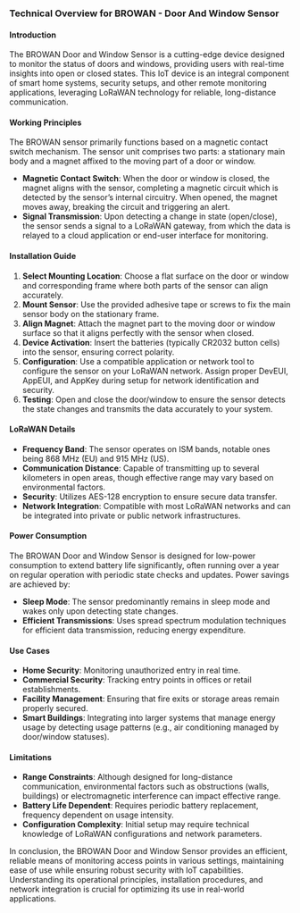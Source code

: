 ### Technical Overview for BROWAN - Door And Window Sensor

#### Introduction
The BROWAN Door and Window Sensor is a cutting-edge device designed to monitor the status of doors and windows, providing users with real-time insights into open or closed states. This IoT device is an integral component of smart home systems, security setups, and other remote monitoring applications, leveraging LoRaWAN technology for reliable, long-distance communication.

#### Working Principles
The BROWAN sensor primarily functions based on a magnetic contact switch mechanism. The sensor unit comprises two parts: a stationary main body and a magnet affixed to the moving part of a door or window. 

- **Magnetic Contact Switch**: When the door or window is closed, the magnet aligns with the sensor, completing a magnetic circuit which is detected by the sensor’s internal circuitry. When opened, the magnet moves away, breaking the circuit and triggering an alert.
- **Signal Transmission**: Upon detecting a change in state (open/close), the sensor sends a signal to a LoRaWAN gateway, from which the data is relayed to a cloud application or end-user interface for monitoring.

#### Installation Guide
1. **Select Mounting Location**: Choose a flat surface on the door or window and corresponding frame where both parts of the sensor can align accurately.
2. **Mount Sensor**: Use the provided adhesive tape or screws to fix the main sensor body on the stationary frame.
3. **Align Magnet**: Attach the magnet part to the moving door or window surface so that it aligns perfectly with the sensor when closed.
4. **Device Activation**: Insert the batteries (typically CR2032 button cells) into the sensor, ensuring correct polarity.
5. **Configuration**: Use a compatible application or network tool to configure the sensor on your LoRaWAN network. Assign proper DevEUI, AppEUI, and AppKey during setup for network identification and security.
6. **Testing**: Open and close the door/window to ensure the sensor detects the state changes and transmits the data accurately to your system.

#### LoRaWAN Details
- **Frequency Band**: The sensor operates on ISM bands, notable ones being 868 MHz (EU) and 915 MHz (US).
- **Communication Distance**: Capable of transmitting up to several kilometers in open areas, though effective range may vary based on environmental factors.
- **Security**: Utilizes AES-128 encryption to ensure secure data transfer.
- **Network Integration**: Compatible with most LoRaWAN networks and can be integrated into private or public network infrastructures.

#### Power Consumption
The BROWAN Door and Window Sensor is designed for low-power consumption to extend battery life significantly, often running over a year on regular operation with periodic state checks and updates. Power savings are achieved by:

- **Sleep Mode**: The sensor predominantly remains in sleep mode and wakes only upon detecting state changes.
- **Efficient Transmissions**: Uses spread spectrum modulation techniques for efficient data transmission, reducing energy expenditure.

#### Use Cases
- **Home Security**: Monitoring unauthorized entry in real time.
- **Commercial Security**: Tracking entry points in offices or retail establishments.
- **Facility Management**: Ensuring that fire exits or storage areas remain properly secured.
- **Smart Buildings**: Integrating into larger systems that manage energy usage by detecting usage patterns (e.g., air conditioning managed by door/window statuses).

#### Limitations
- **Range Constraints**: Although designed for long-distance communication, environmental factors such as obstructions (walls, buildings) or electromagnetic interference can impact effective range.
- **Battery Life Dependent**: Requires periodic battery replacement, frequency dependent on usage intensity.
- **Configuration Complexity**: Initial setup may require technical knowledge of LoRaWAN configurations and network parameters.

In conclusion, the BROWAN Door and Window Sensor provides an efficient, reliable means of monitoring access points in various settings, maintaining ease of use while ensuring robust security with IoT capabilities. Understanding its operational principles, installation procedures, and network integration is crucial for optimizing its use in real-world applications.